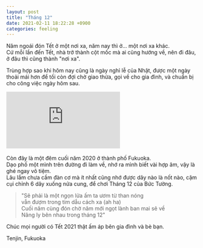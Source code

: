 ```yaml
---
layout: post
title: "Tháng 12"
date: 2021-02-11 18:22:28 +0900
categories: feeling
---
```

Năm ngoái đón Tết ở một nơi xa, năm nay thì ở... một nơi xa khác.<br>
Cứ mỗi lần đến Tết, nhà trở thành cột mốc mà ai cũng hướng về, nên đi đâu, ở đâu thì cũng thành "nơi xa".

Trùng hợp sao khi hôm nay cũng là ngày nghỉ lễ của Nhật,
được một ngày thoải mái hơn để tối còn đợi chờ giao thừa, gọi về cho gia đình, và chuẩn bị cho công việc ngày hôm sau.
<br>

<div class="video-container">
<iframe src="https://www.youtube.com/embed/LWCbIbxZjuM" frameborder="0" allow="accelerometer; autoplay; clipboard-write; encrypted-media; gyroscope; picture-in-picture" allowfullscreen></iframe>
</div>

<br>
Còn đây là một đêm cuối năm 2020 ở thành phố Fukuoka.<br>
Dạo phố một mình trên đường đi làm về, nhớ ra mình biết vài hợp âm, vậy là ghé ngay vô tiệm.<br>
Lâu lắm chưa cầm đàn cơ mà ít nhất cũng nhớ được dây nào là nốt nào,
cặm cụi chỉnh 6 dây xuống nửa cung, để chơi Tháng 12 của Bức Tường.

> "Ѕẽ phải là một ngọn lửa ấm ta ươm từ than nóng<br>
> vẫn đượm trong tim dẫu cách xa (ah ha)<br>
> Ϲuối năm cùng đón chờ năm mới ngọt lành ban mai sẽ về<br>
> Nâng lу bên nhau trong tháng 12"<br>

Chúc mọi người có Tết 2021 thật ấm áp bên gia đình và bè bạn.

Tenjin, Fukuoka
